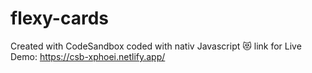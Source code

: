 # flexy-cards
Created with CodeSandbox
coded with nativ Javascript 😻
link for Live Demo: https://csb-xphoei.netlify.app/

